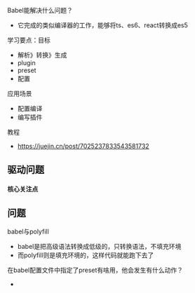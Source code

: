 Babel能解决什么问题？

- 它完成的类似编译器的工作，能够将ts、es6、react转换成es5

学习要点：目标

- 解析》转换》生成
- plugin
- preset
- 配置

应用场景

- 配置编译
- 编写插件

教程

- https://juejin.cn/post/7025237833543581732



## 驱动问题

#### 核心关注点





## 问题

babel与polyfill

- babel是把高级语法转换成低级的，只转换语法，不填充环境
- 而polyfill则是填充环境的，这样代码就能跑下去了



在babel配置文件中指定了preset有啥用，他会发生有什么动作？

- 

